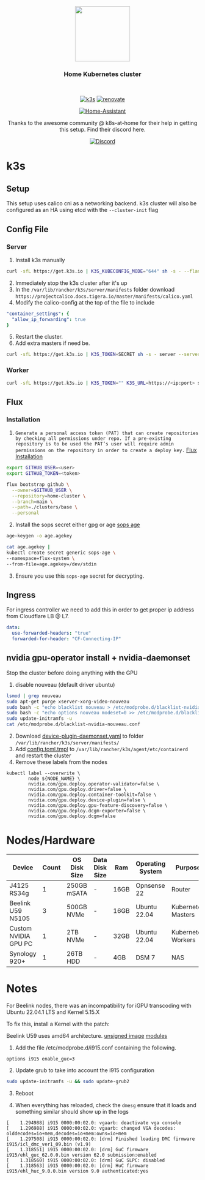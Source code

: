 <div align="center">

<img src="https://camo.githubusercontent.com/5b298bf6b0596795602bd771c5bddbb963e83e0f/68747470733a2f2f692e696d6775722e636f6d2f7031527a586a512e706e67" align="center" width="144px" height="144px"/>

### Home Kubernetes cluster

</div>

<br/>

<div align="center">

[![k3s](https://img.shields.io/badge/k3s-v1.24.4-brightgreen?style=for-the-badge&logo=kubernetes&logoColor=white)](https://k3s.io/)
[![renovate](https://img.shields.io/badge/renovate-enabled-brightgreen?style=for-the-badge&logo=renovatebot&logoColor=white)](https://github.com/renovatebot/renovate)
  
</div>

<div align="center">

[![Home-Assistant](https://img.shields.io/uptimerobot/status/m789483406-6089c85ad33bdfdc889ae5a7?logo=homeassistant&logoColor=white&label=my%20home%20assistant)](https://www.home-assistant.io/)

Thanks to the awesome community @ k8s-at-home for their help in getting this setup.
Find their discord here.
  
[![Discord](https://img.shields.io/discord/673534664354430999?color=7289da&label=DISCORD&style=for-the-badge)](https://discord.gg/sTMX7Vh)

</div>

# k3s

## Setup

This setup uses calico cni as a networking backend.
k3s cluster will also be configured as an HA using etcd with the `--cluster-init` flag

## Config File

### Server

1. Install k3s manually
```bash
curl -sfL https://get.k3s.io | K3S_KUBECONFIG_MODE="644" sh -s - --flannel-backend none --disable traefik --disable servicelb --disable-network-policy --kube-controller-manager-arg bind-address=0.0.0.0 --kube-controller-manager-arg bind-address=0.0.0.0 --kube-proxy-arg bind-address=0.0.0.0 --kube-scheduler-arg bind-address=0.0.0.0 --kube-scheduler-arg bind-address=0.0.0.0 --cluster-init
```
2. Immediately stop the k3s cluster after it's up
3. In the `/var/lib/rancher/k3s/server/manifests` folder download `https://projectcalico.docs.tigera.io/master/manifests/calico.yaml`
4. Modify the calico-config at the top of the file to include
```yaml
"container_settings": {
  "allow_ip_forwarding": true
}
```
5. Restart the cluster.
6. Add extra masters if need be.
```bash
curl -sfL https://get.k3s.io | K3S_TOKEN=SECRET sh -s - server --server https://<ip or hostname of server1>:6443 --flannel-backend none --disable traefik --disable servicelb --disable-network-policy --kube-controller-manager-arg bind-address=0.0.0.0 --kube-controller-manager-arg bind-address=0.0.0.0 --kube-proxy-arg bind-address=0.0.0.0 --kube-scheduler-arg bind-address=0.0.0.0 --kube-scheduler-arg bind-address=0.0.0.0
```

### Worker

```bash
curl -sfL https://get.k3s.io | K3S_TOKEN="" K3S_URL=https://<ip:port> sh -
```

## Flux

### Installation
1. `Generate a personal access token (PAT) that can create repositories by checking all permissions under repo. If a pre-existing repository is to be used the PAT’s user will require admin permissions on the repository in order to create a deploy key.` [Flux Installation](https://fluxcd.io/docs/installation)

```bash
export GITHUB_USER=<user>
export GITHUB_TOKEN=<token>

flux bootstrap github \
  --owner=$GITHUB_USER \
  --repository=home-cluster \
  --branch=main \
  --path=./clusters/base \
  --personal
```

2. Install the sops secret either gpg or age [sops age](https://fluxcd.io/docs/guides/mozilla-sops/#encrypting-secrets-using-age)

```bash
age-keygen -o age.agekey

cat age.agekey |
kubectl create secret generic sops-age \
--namespace=flux-system \
--from-file=age.agekey=/dev/stdin
```

3. Ensure you use this `sops-age` secret for decrypting.

## Ingress

For ingress controller we need to add this in order to get proper ip address from Cloudflare LB @ L7.

```yml
data:
  use-forwarded-headers: "true"
  forwarded-for-header: "CF-Connecting-IP"
```

## nvidia gpu-operator install + nvidia-daemonset

Stop the cluster before doing anything with the GPU

1. disable nouveau (default driver ubuntu)

```bash
lsmod | grep nouveau
sudo apt-get purge xserver-xorg-video-nouveau
sudo bash -c "echo blacklist nouveau > /etc/modprobe.d/blacklist-nvidia-nouveau.conf"
sudo bash -c "echo options nouveau modeset=0 >> /etc/modprobe.d/blacklist-nvidia-nouveau.conf"
sudo update-initramfs -u
cat /etc/modprobe.d/blacklist-nvidia-nouveau.conf
```

2. Download [device-plugin-daemonset.yaml](https://k3d.io/v5.4.1/usage/advanced/cuda/device-plugin-daemonset.yaml) to folder `/var/lib/rancher/k3s/server/manifests/`
3. Add [config.toml.tmpl](https://k3d.io/v5.4.1/usage/advanced/cuda/?h=container#configure-containerd) to `/var/lib/rancher/k3s/agent/etc/containerd` and restart the cluster
4. Remove these labels from the nodes

```
kubectl label --overwrite \
        node ${NODE_NAME} \
        nvidia.com/gpu.deploy.operator-validator=false \
        nvidia.com/gpu.deploy.driver=false \
        nvidia.com/gpu.deploy.container-toolkit=false \
        nvidia.com/gpu.deploy.device-plugin=false \
        nvidia.com/gpu.deploy.gpu-feature-discovery=false \
        nvidia.com/gpu.deploy.dcgm-exporter=false \
        nvidia.com/gpu.deploy.dcgm=false
```

# Nodes/Hardware

| Device                    | Count | OS Disk Size | Data Disk Size              | Ram  | Operating System | Purpose             |
|---------------------------|-------|--------------|-----------------------------|------|------------------|---------------------|
| J4125 RS34g               | 1     | 250GB mSATA  | -                           | 16GB | Opnsense 22      | Router              |
| Beelink U59 N5105         | 3     | 500GB NVMe   | -                           | 16GB | Ubuntu 22.04     | Kubernetes Masters  |
| Custom NVIDIA GPU PC      | 1     | 2TB   NVMe   | -                           | 32GB | Ubuntu 22.04     | Kubernetes Workers  |
| Synology 920+             | 1     | 26TB  HDD    | -                           | 4GB  | DSM 7            | NAS                 |

# Notes

For Beelink nodes, there was an incompatibility for iGPU transcoding with Ubuntu 22.04.1 LTS and Kernel 5.15.X

To fix this, install a Kernel with the patch:

Beelink U59 uses amd64 architecture.
[unsigned image](https://kernel.ubuntu.com/~kernel-ppa/mainline/v5.16/amd64/linux-image-unsigned-5.16.0-051600-generic_5.16.0-051600.202201092355_amd64.deb)
[modules](https://kernel.ubuntu.com/~kernel-ppa/mainline/v5.16/amd64/linux-modules-5.16.0-051600-generic_5.16.0-051600.202201092355_amd64.deb)

1. Add the file /etc/modprobe.d/i915.conf containing the following.

```text
options i915 enable_guc=3
```

2. Update grub to take into account the i915 configuration
```bash
sudo update-initramfs -u && sudo update-grub2
```

3. Reboot

4. When everything has reloaded, check the `dmesg` ensure that it loads and something similar should show up in the logs
```text
[    1.294988] i915 0000:00:02.0: vgaarb: deactivate vga console
[    1.296988] i915 0000:00:02.0: vgaarb: changed VGA decodes: olddecodes=io+mem,decodes=io+mem:owns=io+mem
[    1.297508] i915 0000:00:02.0: [drm] Finished loading DMC firmware i915/icl_dmc_ver1_09.bin (v1.9)
[    1.318551] i915 0000:00:02.0: [drm] GuC firmware i915/ehl_guc_62.0.0.bin version 62.0 submission:enabled
[    1.318560] i915 0000:00:02.0: [drm] GuC SLPC: disabled
[    1.318563] i915 0000:00:02.0: [drm] HuC firmware i915/ehl_huc_9.0.0.bin version 9.0 authenticated:yes
```
